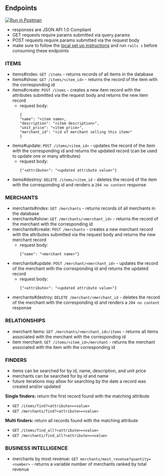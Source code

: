 ## Endpoints
[![Run in Postman](https://run.pstmn.io/button.svg)](https://app.getpostman.com/run-collection/da1d052829d18626e5cd)
* responses are JSON API 1.0 Compliant
* GET requests require params submitted via query params
* POST requests require params submitted via the request body
* make sure to follow the [local set up instructions](https://github.com/rrabinovitch/rails_engine_rr/blob/master/README.md#local-setup) and run `rails s` before consuming these endpoints 


### ITEMS
* items#index: `GET /items` - returns records of all items in the database
* items#show: `GET /items/<item_id>` - returns the record of the item with the corresponding id
* items#create: `POST /items` - creates a new item record with the attributes submitted via the request body and returns the new item record
    * request body:
        ```
        {
        "name": "<item name>,
        "description": "<item description>",
        "unit_price": "<item price>",
        "merchant_id": "<id of merchant selling this item>"
        }
        ```
* items#update: `POST /items/<item_id>` - updates the record of the item with the corresponding id and returns the updated record (can be used to update one or many attributes)
    * request body:
        ```
        {"<attribute>": "<updated attribute value>"}
        ```
* items#destroy: `DELETE /items/<item_id` - deletes the record of the item with the corresponding id and renders a `204 no content` response


### MERCHANTS
* merchants#index: `GET /merchants` - returns records of all merchants in the database
* merchants#show: `GET /merchants/<merchant_id>` - returns the record of the merchant with the corresponding id
* merchants#create: `POST /merchants` - creates a new merchant record with the attributes submitted via the request body and returns the new merchant record
    * request body:
        ```
        {"name": "<merchant name>"}
        ```
* merchants#update: `POST /merchant/<merchant_id>` - updates the record of the merchant with the corresponding id and returns the updated record
    * request body:
        ```
        {"<attribute>": "<updated attribute value>"}
        ```
* merchants#destroy: `DELETE /merchant/<merchant_id` - deletes the record of the merchant with the corresponding id and renders a `204 no content` response


### RELATIONSHIPS
* merchant items: `GET /merchants/<merchant_id>/items` - returns all items associated with the merchant with the corresponding id
* item merchant: `GET /items/<item_id>/merchant` - returns the merchant associated with the item with the corresponding id


### FINDERS
* items can be searched for by id, name, description, and unit price
* merchants can be searched for by id and name  
* future iterations may allow for searching by the date a record was created and/or updated  

**Single finders:** return the first record found with the matching attribute  
* `GET /items/find?<attribute>=<value>`  
* `GET /merchants/find?<attribute>=<value>` 

**Multi finders:** return all records found with the matching attribute  
* `GET /items/find_all?<attribute>=<value>`  
* `GET /merchants/find_all?<attribute>=<value>`  
   
   
### BUSINESS INTELLIGENCE
* merchants by most revenue: `GET merchants/most_revenue?quantity=<number>` - returns a variable number of merchants ranked by total revenue
